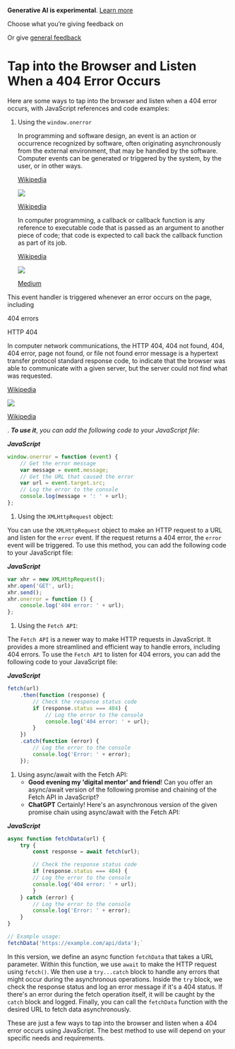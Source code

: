 <!-- Handling 404 ERRORS in JavaScript -->

**Generative AI is experimental**. [Learn more](https://support.google.com/websearch?p=data_genai_search&hl=en)

Choose what you’re giving feedback on

Or give [general feedback](https://www.google.com/search?q=how+to+tap+into+the+browser+and+listen+when+a+404+error+occurs%2C+javascript+references+and+code+examples&rlz=1C2FHFK_enUS956US1075&sca_esv=5bba732863c70c64&sxsrf=ACQVn0-WtdsuoL7qrySGgNzzKioHKlv5uA%3A1710655904909&source=hp&ei=oIn2ZfP9NKPukvQP-tim2A8&iflsig=ANes7DEAAAAAZfaXsGTTVIzr9OkcUU1eujA5BaFkUbnj&ved=0ahUKEwjzzavs0fqEAxUjt4QIHXqsCfsQ4dUDCBg&uact=5&oq=how+to+tap+into+the+browser+and+listen+when+a+404+error+occurs%2C+javascript+references+and+code+examples&gs_lp=Egdnd3Mtd2l6Imdob3cgdG8gdGFwIGludG8gdGhlIGJyb3dzZXIgYW5kIGxpc3RlbiB3aGVuIGEgNDA0IGVycm9yIG9jY3VycywgamF2YXNjcmlwdCByZWZlcmVuY2VzIGFuZCBjb2RlIGV4YW1wbGVzMgUQIRigATIFECEYoAEyBRAhGKABSMX9AlC0B1jT-gJwAXgAkAEAmAGTAaABwCqqAQUyMi4zMLgBA8gBAPgBAZgCNaACtCyoAgrCAgcQIxjqAhgnwgIEECMYJ8ICCxAAGIAEGIoFGJECwgIKEAAYgAQYigUYQ8ICERAuGIAEGLEDGIMBGMcBGNEDwgILEC4YgAQYxwEY0QPCAgsQABiABBixAxiDAcICChAAGIAEGBQYhwLCAgUQABiABMICBRAuGIAEwgIIEAAYgAQYsQPCAgsQABiABBiKBRixA8ICCxAuGIAEGLEDGNQCwgIGEAAYFhgewgIIEAAYFhgeGArCAggQABgWGB4YD8ICCxAAGIAEGIoFGIYDwgIFECEYnwXCAgQQIRgVwgIIEAAYiQUYogTCAggQABiABBiiBJgDEJIHBTE4LjM1oAeCvAI&sclient=gws-wiz#)

# **Tap into the Browser and Listen When a 404 Error Occurs**

Here are some ways to tap into the browser and listen when a 404 error occurs, with JavaScript references and code examples:

1. Using the `window.onerror`

    In programming and software design, an event is an action or occurrence recognized by software, often originating asynchronously from the external environment, that may be handled by the software. Computer events can be generated or triggered by the system, by the user, or in other ways.

    [Wikipedia](<https://en.wikipedia.org/wiki/Event_(computing)>)

    ![](https://encrypted-tbn3.gstatic.com/images?q=tbn:ANd9GcSQK5j_YfQprvqE_8lUSmOmv0Lg7Y5bzTzYKLBzCwpvLVVe3a_P)

    [Wikipedia](<https://en.wikipedia.org/wiki/Event_(computing)>)

    In computer programming, a callback or callback function is any reference to executable code that is passed as an argument to another piece of code; that code is expected to call back the callback function as part of its job.

    [Wikipedia](<https://en.wikipedia.org/wiki/Callback_(computer_programming)>)

    ![](https://encrypted-tbn3.gstatic.com/images?q=tbn:ANd9GcSedPI-xpgs80et5-Ratz52h44fBy2iYc9TeMu9f6Jkv7B2Rhf4)

    [Medium](https://medium.com/@mohdtalib.dev/callbacks-in-javascript-the-what-why-and-how-5bc1cb216e6f)

This event handler is triggered whenever an error occurs on the page, including

404 errors

HTTP 404

In computer network communications, the HTTP 404, 404 not found, 404, 404 error, page not found, or file not found error message is a hypertext transfer protocol standard response code, to indicate that the browser was able to communicate with a given server, but the server could not find what was requested.

[Wikipedia](https://en.wikipedia.org/wiki/HTTP_404)

![](https://encrypted-tbn1.gstatic.com/images?q=tbn:ANd9GcST7PfSjMpvz5GrK927qr4amNSaFPILG1ATypE4gjoGx0EfW_xh)

[Wikipedia](https://es.wikipedia.org/wiki/HTTP_404)

. **_To use it_**, _you can add the following code to your JavaScript file_:

**_JavaScript_**

```javascript
window.onerror = function (event) {
	// Get the error message
	var message = event.message;
	// Get the URL that caused the error
	var url = event.target.src;
	// Log the error to the console
	console.log(message + ': ' + url);
};
```

1. Using the `XMLHttpRequest` object:

You can use the `XMLHttpRequest` object to make an HTTP request to a URL and listen for the `error` event. If the request returns a 404 error, the `error` event will be triggered. To use this method, you can add the following code to your JavaScript file:

**_JavaScript_**

```javascript
var xhr = new XMLHttpRequest();
xhr.open('GET', url);
xhr.send();
xhr.onerror = function () {
	console.log('404 error: ' + url);
};
```

1. Using the `Fetch API`:

The `Fetch API` is a newer way to make HTTP requests in JavaScript. It provides a more streamlined and efficient way to handle errors, including 404 errors. To use the `Fetch API` to listen for 404 errors, you can add the following code to your JavaScript file:

**_JavaScript_**

```javascript
fetch(url)
	.then(function (response) {
		// Check the response status code
		if (response.status === 404) {
			// Log the error to the console
			console.log('404 error: ' + url);
		}
	})
	.catch(function (error) {
		// Log the error to the console
		console.log('Error: ' + error);
	});
```

1. Using async/await with the Fetch API:
    - **Good evening my 'digital mentor' and friend**! Can you offer an async/await version of the following promise and chaining of the Fetch API in JavaScript?
    - **ChatGPT** Certainly! Here's an asynchronous version of the given promise chain using async/await with the Fetch API:

**_JavaScript_**

```javascript
async function fetchData(url) {
    try {
        const response = await fetch(url);

        // Check the response status code
        if (response.status === 404) {
        // Log the error to the console
        console.log('404 error: ' + url);
        }
    } catch (error) {
        // Log the error to the console
        console.log('Error: ' + error);
    }
}

// Example usage:
fetchData('https://example.com/api/data');`
```

In this version, we define an async function `fetchData` that takes a URL parameter. Within this function, we use `await` to make the HTTP request using `fetch()`. We then use a `try...catch` block to handle any errors that might occur during the asynchronous operations. Inside the `try` block, we check the response status and log an error message if it's a 404 status. If there's an error during the fetch operation itself, it will be caught by the `catch` block and logged. Finally, you can call the `fetchData` function with the desired URL to fetch data asynchronously.

These are just a few ways to tap into the browser and listen when a 404 error occurs using JavaScript. The best method to use will depend on your specific needs and requirements.
